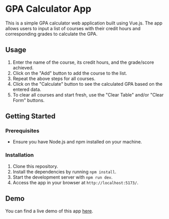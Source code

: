 # GPA Calculator App

This is a simple GPA calculator web application built using Vue.js. The app allows users to input a list of courses with their credit hours and corresponding grades to calculate the GPA.

## Usage

1. Enter the name of the course, its credit hours, and the grade/score achieved.
2. Click on the "Add" button to add the course to the list.
3. Repeat the above steps for all courses.
4. Click on the "Calculate" button to see the calculated GPA based on the entered data.
5. To clear all courses and start fresh, use the "Clear Table" and/or "Clear Form" buttons.

## Getting Started

### Prerequisites

- Ensure you have Node.js and npm installed on your machine.

### Installation

1. Clone this repository.
2. Install the dependencies by running `npm install`.
3. Start the development server with `npm run dev`.
4. Access the app in your browser at `http://localhost:5173/`.

## Demo

You can find a live demo of this app [here](https://grade-calculator-app.vercel.app/).
